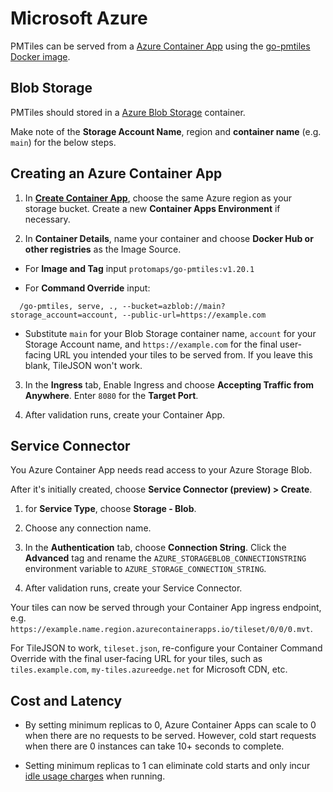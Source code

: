 # Microsoft Azure

PMTiles can be served from a [Azure Container App]() using the [go-pmtiles Docker image](https://hub.docker.com/repository/docker/protomaps/go-pmtiles/general).

## Blob Storage

PMTiles should stored in a [Azure Blob Storage](https://azure.microsoft.com/en-us/products/storage/blobs) container.

Make note of the **Storage Account Name**, region and **container name** (e.g. `main`) for the below steps.

## Creating an Azure Container App

1. In [**Create Container App**](https://portal.azure.com/#browse/Microsoft.App%2FcontainerApps), choose the same Azure region as your storage bucket. Create a new **Container Apps Environment** if necessary.

2. In **Container Details**, name your container and choose **Docker Hub or other registries** as the Image Source.

  * For **Image and Tag** input `protomaps/go-pmtiles:v1.20.1`

  * For **Command Override** input:

```
  /go-pmtiles, serve, ., --bucket=azblob://main?storage_account=account, --public-url=https://example.com
```

  * Substitute `main` for your Blob Storage container name, `account` for your Storage Account name, and `https://example.com` for the final user-facing URL you intended your tiles to be served from. If you leave this blank, TileJSON won't work.

3. In the **Ingress** tab, Enable Ingress and choose **Accepting Traffic from Anywhere**. Enter `8080` for the **Target Port**.

4. After validation runs, create your Container App.

## Service Connector

You Azure Container App needs read access to your Azure Storage Blob.

After it's initially created, choose **Service Connector (preview) > Create**.

1. for **Service Type**, choose **Storage - Blob**.

2. Choose any connection name. 

3. In the **Authentication** tab, choose **Connection String**. Click the **Advanced** tag and rename the `AZURE_STORAGEBLOB_CONNECTIONSTRING` environment variable to `AZURE_STORAGE_CONNECTION_STRING`.

4. After validation runs, create your Service Connector.

Your tiles can now be served through your Container App ingress endpoint, e.g. `https://example.name.region.azurecontainerapps.io/tileset/0/0/0.mvt`.

For TileJSON to work, `tileset.json`, re-configure your Container Command Override with the final user-facing URL for your tiles, such as `tiles.example.com`, `my-tiles.azureedge.net` for Microsoft CDN, etc.

## Cost and Latency

* By setting minimum replicas to 0, Azure Container Apps can scale to 0 when there are no requests to be served. However, cold start requests when there are 0 instances can take 10+ seconds to complete.

* Setting minimum replicas to 1 can eliminate cold starts and only incur [idle usage charges](https://azure.microsoft.com/en-us/pricing/details/container-apps/) when running. 





